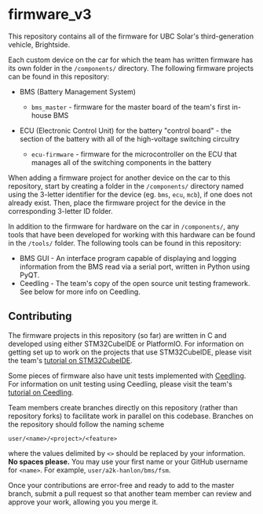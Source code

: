 # firmware_v3

This repository contains all of the firmware for UBC Solar's third-generation vehicle, Brightside.

Each custom device on the car for which the team has written firmware has its own folder in the `/components/` directory. The following firmware projects can be found in this repository:

- BMS (Battery Management System)
  - `bms_master` - firmware for the master board of the team's first in-house BMS

- ECU (Electronic Control Unit) for the battery "control board" - the section of the battery with all of the high-voltage switching circuitry
  - `ecu-firmware` - firmware for the microcontroller on the ECU that manages all of the switching components in the battery

When adding a firmware project for another device on the car to this repository, start by creating a folder in the `/components/` directory named using the 3-letter identifier for the device (eg. `bms`, `ecu`, `mcb`), if one does not already exist. Then, place the firmware project for the device in the corresponding 3-letter ID folder.

In addition to the firmware for hardware on the car in `/components/`, any tools that have been developed for working with this hardware can be found in the `/tools/` folder. The following tools can be found in this repository:

- BMS GUI - An interface program capable of displaying and logging information from the BMS read via a serial port, written in Python using PyQT.
- Ceedling - The team's copy of the open source unit testing framework. See below for more info on Ceedling.

## Contributing

The firmware projects in this repository (so far) are written in C and developed using either STM32CubeIDE or PlatformIO.
For information on getting set up to work on the projects that use STM32CubeIDE, please visit the team's [tutorial on STM32CubeIDE](https://wiki.ubcsolar.com/tutorials/stm32cubeide).

Some pieces of firmware also have unit tests implemented with [Ceedling](https://github.com/ThrowTheSwitch/Ceedling). For information on unit testing using Ceedling, please visit the team's [tutorial on Ceedling](https://wiki.ubcsolar.com/tutorials/ceedling-unit-testing).

Team members create branches directly on this repository (rather than repository forks) to facilitate work in parallel on this codebase. Branches on the repository should follow the naming scheme

`user/<name>/<project>/<feature>`

where the values delimited by `<>` should be replaced by your information. **No spaces please.** You may use your first name or your GitHub username for `<name>`. For example, `user/a2k-hanlon/bms/fsm`.

Once your contributions are error-free and ready to add to the master branch, submit a pull request so that another team member can review and approve your work, allowing you you merge it.
